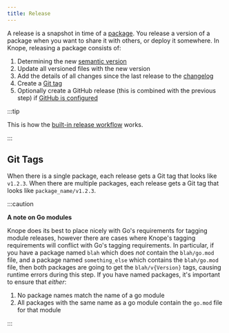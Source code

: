 ```yaml
---
title: Release
---
```


A release is a snapshot in time of a [package].
You release a version of a package when you want to share it with others, or deploy it somewhere.
In Knope, releasing a package consists of:

1. Determining the new [semantic version]
2. Update all versioned files with the new version
3. Add the details of all changes since the last release to the [changelog]
4. Create a [Git tag](#git-tags)
5. Optionally create a GitHub release (this is combined with the previous step) if [GitHub is configured](/reference/config-file/github)

:::tip

This is how the [built-in release workflow](/reference/default-workflows) works.

:::

## Git Tags

When there is a single package, each release gets a Git tag that looks like `v1.2.3`.
When there are multiple packages, each release gets a Git tag that looks like `package_name/v1.2.3`.

:::caution

**A note on Go modules**

Knope does its best to place nicely with Go's requirements for tagging module releases, however there are cases where Knope's tagging requirements will conflict with Go's tagging requirements. In particular, if you have a package named `blah` which does _not_ contain the `blah/go.mod` file, and a package named `something_else` which contains the `blah/go.mod` file, then both packages are going to get the `blah/v{Version}` tags, causing runtime errors during this step. If you have named packages, it's important to ensure that _either_:

1. No package names match the name of a go module
2. All packages with the same name as a go module contain the `go.mod` file for that module

:::

[package]: /reference/concepts/package
[semantic version]: /reference/concepts/semantic-versioning
[changelog]: /reference/concepts/changelog
